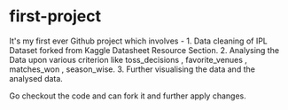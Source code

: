 # first-project

It's my first ever Github project which involves - 
      1. Data cleaning of IPL Dataset forked from Kaggle Datasheet Resource Section.
      2. Analysing the Data upon various criterion like toss_decisions , favorite_venues , matches_won , season_wise.
      3. Further visualising the data and the analysed data.
      

Go checkout the code and can fork it and further apply changes.

